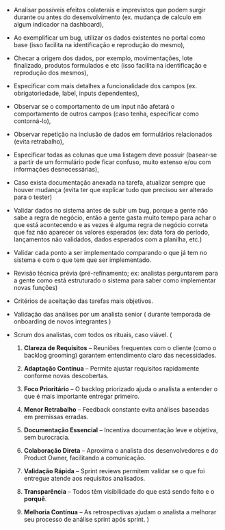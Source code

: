 - Analisar possíveis efeitos colaterais e imprevistos que podem surgir durante ou antes do desenvolvimento (ex. mudança de calculo em algum indicador na dashboard),

- Ao exemplificar um bug, utilizar os dados existentes no portal como base (isso facilita na identificação e reprodução do mesmo),

- Checar a origem dos dados, por exemplo, movimentações, lote finalizado, produtos formulados e etc (isso facilita na identificação e reprodução dos mesmos),

- Especificar com mais detalhes a funcionalidade dos campos (ex. obrigatoriedade, label, inputs dependentes),

- Observar se o comportamento de um input não afetará o comportamento de outros campos (caso tenha, especificar como contorná-lo),

- Observar repetição na inclusão de dados em formulários relacionados (evita retrabalho),

- Especificar todas as colunas que uma listagem deve possuir (basear-se a partir de um formulário pode ficar confuso, muito extenso e/ou com informações desnecessárias),

- Caso exista documentação anexada na tarefa, atualizar sempre que houver mudança (evita ter que explicar tudo que precisou ser alterado para o tester)

- Validar dados no sistema antes de subir um bug, porque a gente não sabe a regra de negócio, então a gente gasta muito tempo para achar o que está acontecendo e as vezes é alguma regra de negócio correta que faz não aparecer os valores esperados (ex: data fora do período, lançamentos não validados, dados esperados com a planilha, etc.)
  
- Validar cada ponto a ser implementado comparando o que já tem no sistema e com o que tem que ser implementado.
  
- Revisão técnica prévia (pré-refinamento; ex: analistas perguntarem para a gente como está estruturado o sistema para saber como implementar novas funções)

- Critérios de aceitação das tarefas mais objetivos.

- Validação das análises por um analista senior ( durante temporada de onboarding de novos integrantes )

- Scrum dos analistas, com todos os rituais, caso viável. (
	1. **Clareza de Requisitos** – Reuniões frequentes com o cliente (como o backlog grooming) garantem entendimento claro das necessidades.
	    
	2. **Adaptação Contínua** – Permite ajustar requisitos rapidamente conforme novas descobertas.
	    
	3. **Foco Prioritário** – O backlog priorizado ajuda o analista a entender o que é mais importante entregar primeiro.
	    
	4. **Menor Retrabalho** – Feedback constante evita análises baseadas em premissas erradas.
	    
	5. **Documentação Essencial** – Incentiva documentação leve e objetiva, sem burocracia.
	    
	6. **Colaboração Direta** – Aproxima o analista dos desenvolvedores e do Product Owner, facilitando a comunicação.
	    
	7. **Validação Rápida** – Sprint reviews permitem validar se o que foi entregue atende aos requisitos analisados.
	    
	8. **Transparência** – Todos têm visibilidade do que está sendo feito e o **porquê**.
	    
	9. **Melhoria Contínua** – As retrospectivas ajudam o analista a melhorar seu processo de análise sprint após sprint. )